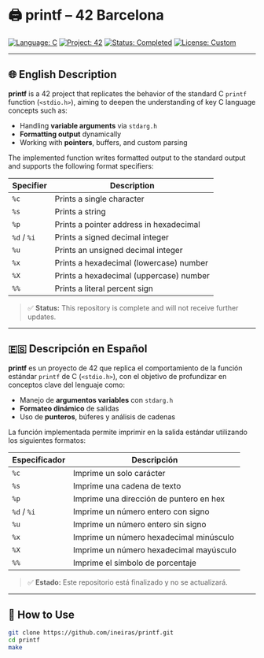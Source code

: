 # 🖨️ printf – 42 Barcelona

[![Language: C](https://img.shields.io/badge/language-C-blue.svg)](https://en.wikipedia.org/wiki/C_(programming_language))
[![Project: 42](https://img.shields.io/badge/42%20Network-ft_printf-1f425f.svg)](https://42.fr/)
[![Status: Completed](https://img.shields.io/badge/status-completed-brightgreen)](https://github.com/)
[![License: Custom](https://img.shields.io/badge/license-42%20School%20Policy-lightgrey)](https://42.fr/)

---

## 🌐 English Description

**printf** is a 42 project that replicates the behavior of the standard C `printf` function (`<stdio.h>`), aiming to deepen the understanding of key C language concepts such as:
- Handling **variable arguments** via `stdarg.h`
- **Formatting output** dynamically
- Working with **pointers**, buffers, and custom parsing

The implemented function writes formatted output to the standard output and supports the following format specifiers:

| Specifier | Description                                |
|-----------|--------------------------------------------|
| `%c`      | Prints a single character                  |
| `%s`      | Prints a string                            |
| `%p`      | Prints a pointer address in hexadecimal    |
| `%d` / `%i` | Prints a signed decimal integer         |
| `%u`      | Prints an unsigned decimal integer         |
| `%x`      | Prints a hexadecimal (lowercase) number    |
| `%X`      | Prints a hexadecimal (uppercase) number    |
| `%%`      | Prints a literal percent sign              |

> ✅ **Status:** This repository is complete and will not receive further updates. 

---

## 🇪🇸 Descripción en Español

**printf** es un proyecto de 42 que replica el comportamiento de la función estándar `printf` de C (`<stdio.h>`), con el objetivo de profundizar en conceptos clave del lenguaje como:
- Manejo de **argumentos variables** con `stdarg.h`
- **Formateo dinámico** de salidas
- Uso de **punteros**, búferes y análisis de cadenas

La función implementada permite imprimir en la salida estándar utilizando los siguientes formatos:

| Especificador | Descripción                             |
|---------------|------------------------------------------|
| `%c`          | Imprime un solo carácter                 |
| `%s`          | Imprime una cadena de texto              |
| `%p`          | Imprime una dirección de puntero en hex  |
| `%d` / `%i`   | Imprime un número entero con signo       |
| `%u`          | Imprime un número entero sin signo       |
| `%x`          | Imprime un número hexadecimal minúsculo  |
| `%X`          | Imprime un número hexadecimal mayúsculo  |
| `%%`          | Imprime el símbolo de porcentaje         |

> ✅ **Estado:** Este repositorio está finalizado y no se actualizará.

---
## 🧪 How to Use

```bash
git clone https://github.com/ineiras/printf.git
cd printf
make
